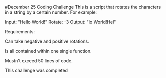 #December 25 Coding Challenge
This is a script that rotates the characters in a string by a certain number. For example:

Input: "Hello World!"
Rotate: -3
Output: "lo World!Hel"

Requirements:

Can take negative and positive rotations.

Is all contained within one single function.

Mustn't exceed 50 lines of code.

This challenge was completed

